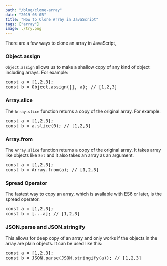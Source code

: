 ```yaml
---
path: "/blog/clone-array"
date: "2019-05-05"
title: "How to Clone Array in JavaScript"
tags: ["array"]
image: ./try.png
---
```

There are a few ways to clone an array in JavaScript,
### Object.assign
`Object.assign` allows us to make a shallow copy of any kind of object including arrays.
For example:
<pre>const a = [1,2,3];
const b = Object.assign([], a); // [1,2,3]</pre>
### Array.slice
The `Array.slice` function returns a copy of the original array.
For example:
<pre>const a = [1,2,3];
const b = a.slice(0); // [1,2,3]</pre>
### Array.from
The `Array.slice` function returns a copy of the original array. It takes array like objects like `Set` and it also takes an array as an argument.
<pre>const a = [1,2,3];
const b = Array.from(a); // [1,2,3]</pre>
### Spread Operator
The fastest way to copy an array, which is available with ES6 or later, is the spread operator.
<pre>const a = [1,2,3];
const b = [...a]; // [1,2,3]</pre>
### JSON.parse and JSON.stringify
This allows for deep copy of an array and only works if the objects in the array are plain objects. It can be used like this:
<pre>const a = [1,2,3];
const b = JSON.parse(JSON.stringify(a)); // [1,2,3]</pre>